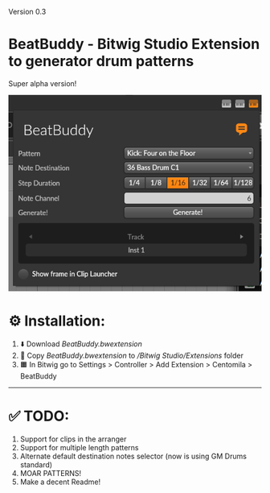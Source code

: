 Version 0.3

# BeatBuddy - Bitwig Studio Extension to generator drum patterns

Super alpha version!

![alt text](image.png)

# ⚙️ Installation:

1. ⬇️ Download _BeatBuddy.bwextension_
2. 📂 Copy _BeatBuddy.bwextension_ to _/Bitwig Studio/Extensions_ folder
3. 🟧 In Bitwig go to Settings > Controller > Add Extension > Centomila > BeatBuddy

---

# ✅ TODO:

1. Support for clips in the arranger
2. Support for multiple length patterns
3. Alternate default destination notes selector (now is using GM Drums standard)
4. MOAR PATTERNS!
5. Make a decent Readme!
